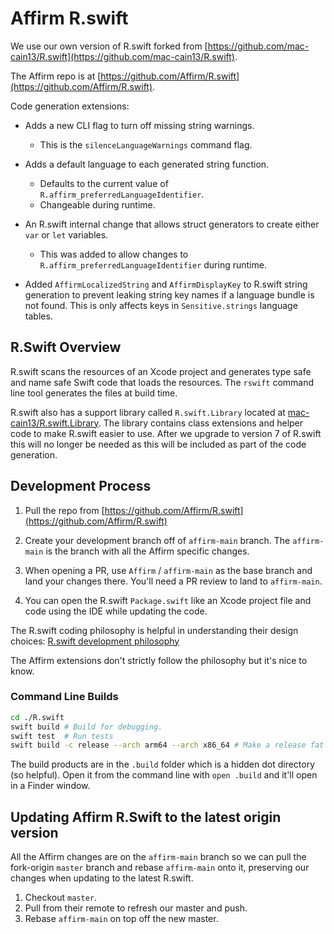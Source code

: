 # Affirm R.swift

We use our own version of R.swift forked from [https://github.com/mac-cain13/R.swift](https://github.com/mac-cain13/R.swift).

The Affirm repo is at [https://github.com/Affirm/R.swift](https://github.com/Affirm/R.swift).

Code generation extensions:

* Adds a new CLI flag to turn off missing string warnings.
  - This is the `silenceLanguageWarnings` command flag.

* Adds a default language to each generated string function.
  - Defaults to the current value of `R.affirm_preferredLanguageIdentifier`.
  - Changeable during runtime.

* An R.swift internal change that allows struct generators to create either `var` or `let` variables.
  - This was added to allow changes to `R.affirm_preferredLanguageIdentifier` during runtime.

* Added `AffirmLocalizedString` and `AffirmDisplayKey` to R.swift string generation to prevent
  leaking string key names if a language bundle is not found. This is only affects keys in
  `Sensitive.strings` language tables.

## R.Swift Overview

R.swift scans the resources of an Xcode project and generates type safe and name safe Swift code
that loads the resources. The `rswift` command line tool generates the files at build time.

R.swift also has a support library called `R.swift.Library` located at
[mac-cain13/R.swift.Library](https://github.com/mac-cain13/R.swift.Library). The library contains
class extensions and helper code to make R.swift easier to use. After we upgrade to version 7 of
R.swift this will no longer be needed as this will be included as part of the code generation.

## Development Process

1. Pull the repo from [https://github.com/Affirm/R.swift](https://github.com/Affirm/R.swift)

2. Create your development branch off of `affirm-main` branch. The `affirm-main` is the branch
   with all the Affirm specific changes.

3. When opening a PR, use `Affirm` / `affirm-main` as the base branch and land your changes there.
   You'll need a PR review to land to `affirm-main`.

4. You can open the R.swift `Package.swift` like an Xcode project file and code using the IDE while
   updating the code.

The R.swift coding philosophy is helpful in understanding their design choices:
[R.swift development philosophy](https://github.com/mac-cain13/R.swift/issues/177)

The Affirm extensions don't strictly follow the philosophy but it's nice to know.

### Command Line Builds

```bash
cd ./R.swift
swift build # Build for debugging.
swift test  # Run tests
swift build -c release --arch arm64 --arch x86_64 # Make a release fat binary.
```

The build products are in the `.build` folder which is a hidden dot directory (so helpful). Open
it from the command line with `open .build` and it'll open in a Finder window.

## Updating Affirm R.Swift to the latest origin version

All the Affirm changes are on the `affirm-main` branch so we can pull the fork-origin `master`
branch and rebase `affirm-main` onto it, preserving our changes when updating to the latest R.swift.

1. Checkout `master`.
2. Pull from their remote to refresh our master and push.
3. Rebase `affirm-main` on top off the new master.
